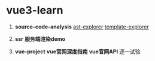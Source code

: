 # vue3-learn


1. **source-code-analysis** 
[ast-explorer](https://astexplorer.net/)
[template-explorer](https://template-explorer.vuejs.org)



2. **ssr**
**服务端渲染demo**

3. **vue-project**
**vue官网深度指南** **vue官网API**  逐一试验